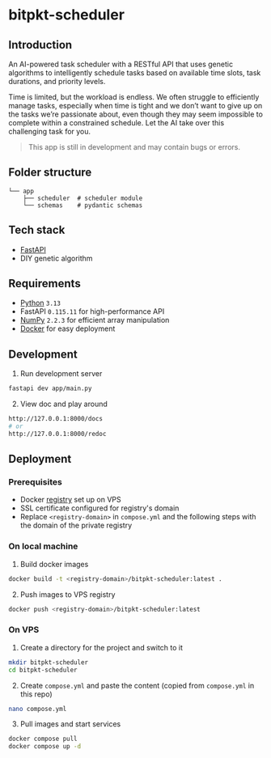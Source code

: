 # bitpkt-scheduler

## Introduction

An AI-powered task scheduler with a RESTful API that uses genetic algorithms to intelligently schedule tasks based on available time slots, task durations, and priority levels.

Time is limited, but the workload is endless. We often struggle to efficiently manage tasks, especially when time is tight and we don’t want to give up on the tasks we’re passionate about, even though they may seem impossible to complete within a constrained schedule. Let the AI take over this challenging task for you.

> This app is still in development and may contain bugs or errors.

## Folder structure

```
└── app
    ├── scheduler  # scheduler module
    └── schemas    # pydantic schemas
```

## Tech stack

- [FastAPI](https://fastapi.tiangolo.com)
- DIY genetic algorithm

## Requirements

- [Python](https://www.python.org/) `3.13`
- FastAPI `0.115.11` for high-performance API
- [NumPy](https://numpy.org/doc/stable/) `2.2.3` for efficient array manipulation
- [Docker](https://www.docker.com/) for easy deployment

## Development

1. Run development server

```bash
fastapi dev app/main.py
```

2. View doc and play around

```bash
http://127.0.0.1:8000/docs
# or
http://127.0.0.1:8000/redoc
```

## Deployment

### Prerequisites

- Docker [registry](https://hub.docker.com/_/registry) set up on VPS
- SSL certificate configured for registry's domain
- Replace `<registry-domain>` in `compose.yml` and the following steps with the domain of the private registry

### On local machine

1. Build docker images
```bash
docker build -t <registry-domain>/bitpkt-scheduler:latest .
```

2. Push images to VPS registry
```bash
docker push <registry-domain>/bitpkt-scheduler:latest
```

### On VPS

1. Create a directory for the project and switch to it
```bash
mkdir bitpkt-scheduler
cd bitpkt-scheduler
```

2. Create `compose.yml` and paste the content (copied from `compose.yml` in this repo)
```bash
nano compose.yml
```

3. Pull images and start services
```bash
docker compose pull
docker compose up -d
```